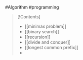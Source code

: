 #Algorithm #programming 

>[!Contents]
>- [[minimax problem]]
>- [[binary search]]
>- [[recursion]]
>- [[divide and conquer]]
>- [[longest common prefix]]
>- 

